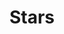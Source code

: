 ---
title: "Stars"
summary: "Indie pop band from Canada, formed in 2000. Torquil Campbell - Vocals, keyboards, trumpet Evan Cranley - Bass, guitar, trombone Amy Millan - Guitar, vocals Chris Seligman - Keyboards, programming, French horn Pat McGee - Drums"
image: "stars.jpg"
apple_music_artist_url: "https://music.apple.com/gb/artist/stars/336944256"
wikipedia_url: "https://en.wikipedia.org/wiki/Stars_(Canadian_band)"
---